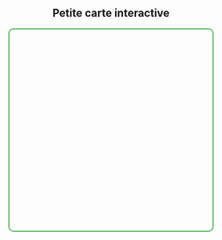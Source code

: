 <!DOCTYPE html>
<html lang="fr">
<head>
  <meta charset="UTF-8">
  <title>Carte Interactive</title>
  <meta name="viewport" content="width=device-width, initial-scale=1.0">
  <!-- Leaflet CSS -->
  <link rel="stylesheet" href="https://unpkg.com/leaflet/dist/leaflet.css" />
  <style>
    #map {
      height: 400px;
      width: 80%;
      max-width: 600px;
      margin: auto;
      border: 2px solid #4CAF50;
      border-radius: 10px;
    }
  </style>
</head>
<body>

  <h2 style="text-align:center;">Petite carte interactive</h2>
  <div id="map"></div>

  <!-- Leaflet JS -->
  <script src="https://unpkg.com/leaflet/dist/leaflet.js"></script>
  <script>
    var map = L.map('map').setView([43.7, 7.2], 10);

    L.tileLayer('https://{s}.tile.openstreetmap.org/{z}/{x}/{y}.png', {
      attribution: '&copy; OpenStreetMap contributors'
    }).addTo(map);

    L.marker([43.7, 7.2]).addTo(map)
      .bindPopup('PNR Préalpes d\'Azur')
      .openPopup();
  </script>

</body>
</html>
